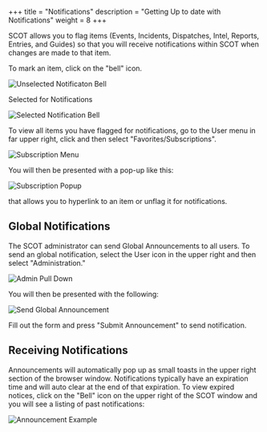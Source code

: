 +++
title = "Notifications"
description = "Getting Up to date with Notifications"
weight = 8
+++

SCOT allows you to flag items (Events, Incidents, Dispatches, Intel, Reports, Entries, and Guides) so that you will receive notifications within SCOT when changes are made to that item.

To mark an item, click on the "bell" icon.

![Unselected Notificaton Bell](/images/bell-unselected.png)

Selected for Notifications

![Selected Notification Bell](/images/bell-selected.png)

To view all items you have flagged for notifications, go to the User menu in far upper right, click and then select "Favorites/Subscriptions".

![Subscription Menu](/images/SubscriptionMenu.png)

You will then be presented with a pop-up like this:

![Subscription Popup](/images/subscriptionPopup.png)

that allows you to hyperlink to an item or unflag it for notifications.

## Global Notifications

The SCOT administrator can send Global Announcements to all users.  To send an global notification, select the User icon in the upper right and then select "Administration."

![Admin Pull Down](/images/administrationMenu.png)

You will then be presented with the following:

![Send Global Announcement](/images/sendGlobalNotificaton.png)

Fill out the form and press "Submit Announcement" to send notification.

## Receiving Notifications

Announcements will automatically pop up as small toasts in the upper right section of the browser window.  Notifications typically have an expiration time and will auto clear at the end of that expiration.  To view expired notices, click on the "Bell" icon on the upper right of the SCOT window and you will see a listing of past notifications:

![Announcement Example](/images/announcement.png)



